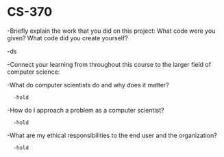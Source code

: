 # CS-370

-Briefly explain the work that you did on this project: What code were you given? What code did you create yourself?

  -ds


-Connect your learning from throughout this course to the larger field of computer science:

  -What do computer scientists do and why does it matter?
  
      -hold
  
  -How do I approach a problem as a computer scientist?
  
      -hold
  
  -What are my ethical responsibilities to the end user and the organization?
  
      -hold 
